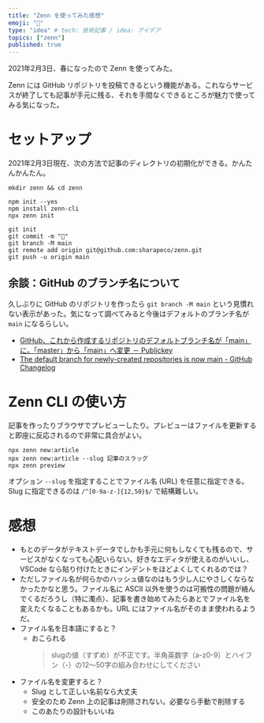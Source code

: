 ```yaml
---
title: "Zenn を使ってみた感想"
emoji: "🐤"
type: "idea" # tech: 技術記事 / idea: アイデア
topics: ["zenn"]
published: true
---
```


2021年2月3日、春になったので Zenn を使ってみた。

Zenn には GitHub リポジトリを投稿できるという機能がある。これならサービスが終了しても記事が手元に残る、それを手間なくできるところが魅力で使ってみる気になった。

# セットアップ

2021年2月3日現在、次の方法で記事のディレクトリの初期化ができる。かんたんかんたん。

```
mkdir zenn && cd zenn

npm init --yes
npm install zenn-cli
npx zenn init

git init
git commit -m "🐤"
git branch -M main
git remote add origin git@github.com:sharapeco/zenn.git
git push -u origin main
```

## 余談：GitHub のブランチ名について

久しぶりに GitHub のリポジトリを作ったら `git branch -M main` という見慣れない表示があった。気になって調べてみると今後はデフォルトのブランチ名が `main` になるらしい。

- [GitHub、これから作成するリポジトリのデフォルトブランチ名が「main」に。「master」から「main」へ変更 － Publickey](https://www.publickey1.jp/blog/20/githubmainmastermain.html)
- [The default branch for newly-created repositories is now main - GitHub Changelog](https://github.blog/changelog/2020-10-01-the-default-branch-for-newly-created-repositories-is-now-main/)

# Zenn CLI の使い方

記事を作ったりブラウザでプレビューしたり。プレビューはファイルを更新すると即座に反応されるので非常に具合がよい。

```
npx zenn new:article
npx zenn new:article --slug 記事のスラッグ
npx zenn preview
```

オプション `--slug` を指定することでファイル名 (URL) を任意に指定できる。Slug に指定できるのは `/^[0-9a-z-]{12,50}$/` で結構難しい。

# 感想

- もとのデータがテキストデータでしかも手元に何もしなくても残るので、サービスがなくなっても心配いらない。好きなエディタが使えるのがいいし、VSCode なら貼り付けたときにインデントをほどよくしてくれるのでは？
- ただしファイル名が何らかのハッシュ値なのはもう少し人にやさしくならなかったかなと思う。ファイル名に ASCII 以外を使うのは可搬性の問題が絡んでくるだろうし（特に濁点）、記事を書き始めてみたらあとでファイル名を変えたくなることもあるかも。URL にはファイル名がそのまま使われるようだ。
- ファイル名を日本語にすると？
	- おこられる
		> slugの値（すずめ）が不正です。半角英数字（a-z0-9）とハイフン（-）の12〜50字の組み合わせにしてください
- ファイル名を変更すると？
	- Slug として正しい名前なら大丈夫
	- 安全のため Zenn 上の記事は削除されない。必要なら手動で削除する
	- このあたりの設計もいいね
